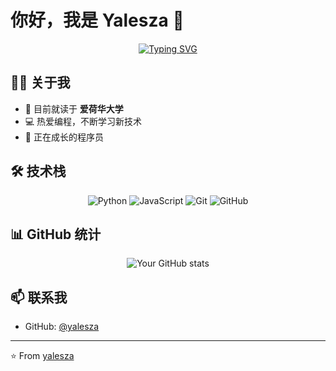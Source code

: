 # 你好，我是 Yalesza 👋

<div align="center">
  
[![Typing SVG](https://readme-typing-svg.herokuapp.com?font=Fira+Code&pause=1000&color=2C96F7&center=true&vCenter=true&random=false&width=435&lines=Computer+Science+Student;University+of+Iowa;Passionate+Programmer)](https://git.io/typing-svg)
  
</div>

## 👨‍🎓 关于我

- 🏫 目前就读于 **爱荷华大学** 
- 💻 热爱编程，不断学习新技术 
- 🌱 正在成长的程序员 

## 🛠️ 技术栈

<div align="center">
  
![Python](https://img.shields.io/badge/-Python-3776AB?style=flat-square&logo=Python&logoColor=white)
![JavaScript](https://img.shields.io/badge/-JavaScript-F7DF1E?style=flat-square&logo=javascript&logoColor=black)
![Git](https://img.shields.io/badge/-Git-F05032?style=flat-square&logo=git&logoColor=white)
![GitHub](https://img.shields.io/badge/-GitHub-181717?style=flat-square&logo=github)
  
</div>

## 📊 GitHub 统计

<div align="center">
  
![Your GitHub stats](https://github-readme-stats.vercel.app/api?username=yalesza&show_icons=true&theme=tokyonight)
  
</div>

## 📫 联系我

- GitHub: [@yalesza](https://github.com/yalesza)

---

⭐️ From [yalesza](https://github.com/yalesza)
